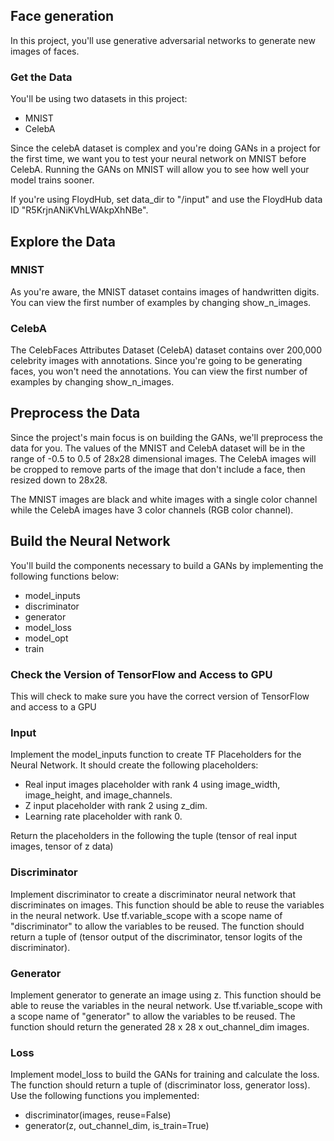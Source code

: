 ## Face generation
In this project, you'll use generative adversarial networks to generate new images of faces.

### Get the Data

You'll be using two datasets in this project:

- MNIST
- CelebA

Since the celebA dataset is complex and you're doing GANs in a project for the first time, we want you to test your neural network on MNIST before CelebA. Running the GANs on MNIST will allow you to see how well your model trains sooner.

If you're using FloydHub, set data_dir to "/input" and use the FloydHub data ID "R5KrjnANiKVhLWAkpXhNBe".

## Explore the Data

### MNIST

As you're aware, the MNIST dataset contains images of handwritten digits. You can view the first number of examples by changing show_n_images.

### CelebA

The CelebFaces Attributes Dataset (CelebA) dataset contains over 200,000 celebrity images with annotations. Since you're going to be generating faces, you won't need the annotations. You can view the first number of examples by changing show_n_images.

## Preprocess the Data

Since the project's main focus is on building the GANs, we'll preprocess the data for you. The values of the MNIST and CelebA dataset will be in the range of -0.5 to 0.5 of 28x28 dimensional images. The CelebA images will be cropped to remove parts of the image that don't include a face, then resized down to 28x28.

The MNIST images are black and white images with a single color channel while the CelebA images have 3 color channels (RGB color channel).

## Build the Neural Network

You'll build the components necessary to build a GANs by implementing the following functions below:
- model_inputs
- discriminator
- generator
- model_loss
- model_opt
- train

### Check the Version of TensorFlow and Access to GPU

This will check to make sure you have the correct version of TensorFlow and access to a GPU

### Input
Implement the model_inputs function to create TF Placeholders for the Neural Network. It should create the following placeholders:


- Real input images placeholder with rank 4 using image_width, image_height, and image_channels.
- Z input placeholder with rank 2 using z_dim.
- Learning rate placeholder with rank 0.


Return the placeholders in the following the tuple (tensor of real input images, tensor of z data)

### Discriminator

Implement discriminator to create a discriminator neural network that discriminates on images. This function should be able to reuse the variables in the neural network. Use tf.variable_scope with a scope name of "discriminator" to allow the variables to be reused. The function should return a tuple of (tensor output of the discriminator, tensor logits of the discriminator).

### Generator

Implement generator to generate an image using z. This function should be able to reuse the variables in the neural network. Use tf.variable_scope with a scope name of "generator" to allow the variables to be reused. The function should return the generated 28 x 28 x out_channel_dim images.

### Loss

Implement model_loss to build the GANs for training and calculate the loss. The function should return a tuple of (discriminator loss, generator loss). Use the following functions you implemented:

- discriminator(images, reuse=False)
- generator(z, out_channel_dim, is_train=True)

